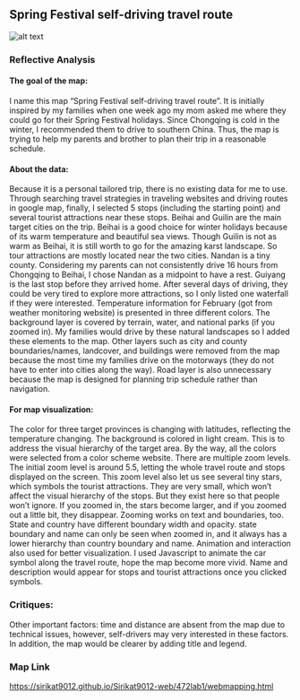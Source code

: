 ## Spring Festival self-driving travel route
![alt text](https://github.com/Sirikat9012/Sirikat9012-web/blob/master/Web%20Mapping/Overview.png "Spring Festival self-driving travel route")

### Reflective Analysis
#### The goal of the map: 
I name this map “Spring Festival self-driving travel route”. It is initially inspired by my families when one week ago my mom asked me where they could go for their Spring Festival holidays. Since Chongqing is cold in the winter, I recommended them to drive to southern China. Thus, the map is trying to help my parents and brother to plan their trip in a reasonable schedule.

#### About the data: 
Because it is a personal tailored trip, there is no existing data for me to use. Through searching travel strategies in traveling websites and driving routes in google map, finally, I selected 5 stops (including the starting point) and several tourist attractions near these stops. Beihai and Guilin are the main target cities on the trip. Beihai is a good choice for winter holidays because of its warm temperature and beautiful sea views. Though Guilin is not as warm as Beihai, it is still worth to go for the amazing karst landscape. So tour attractions are mostly located near the two cities. Nandan is a tiny county. Considering my parents can not consistently drive 16 hours from Chongqing to Beihai, I chose Nandan as a midpoint to have a rest. Guiyang is the last stop before they arrived home. After several days of driving, they could be very tired to explore more attractions, so I only listed one waterfall if they were interested. Temperature information for February (got from weather monitoring website) is presented in three different colors.  The background layer is covered by terrain, water, and national parks (if you zoomed in). My families would drive by these natural landscapes so I added these elements to the map. Other layers such as city and county boundaries/names,  landcover,  and buildings were removed from the map because the most time my families drive on the motorways (they do not have to enter into cities along the way). Road layer is also unnecessary because the map is designed for planning trip schedule rather than navigation.

#### For map visualization:
The color for three target provinces is changing with latitudes, reflecting the temperature changing. The background is colored in light cream. This is to address the visual hierarchy of the target area. By the way, all the colors were selected from a color scheme website. There are multiple zoom levels. The initial zoom level is around 5.5, letting the whole travel route and stops displayed on the screen. This zoom level also let us see several tiny stars, which symbols the tourist attractions. They are very small, which won’t affect the visual hierarchy of the stops. But they exist here so that people won’t ignore. If you zoomed in, the stars become larger, and if you zoomed out a little bit, they disappear. Zooming works on text and boundaries, too. State and country have different boundary width and opacity. state boundary and name can only be seen when zoomed in, and it always has a lower hierarchy than country boundary and name. Animation and interaction also used for better visualization. I used Javascript to animate the car symbol along the travel route, hope the map become more vivid. Name and description would appear for stops and tourist attractions once you clicked symbols.

### Critiques: 
 Other important factors: time and distance are absent from the map due to technical issues, however, self-drivers may very interested in these factors. In addition, the map would be clearer by adding title and legend.
 
 ### Map Link
 https://sirikat9012.github.io/Sirikat9012-web/472lab1/webmapping.html
